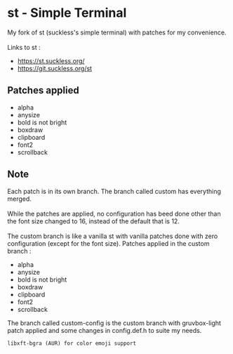 # st - Simple Terminal
My fork of st (suckless's simple terminal) with patches for my convenience.\
\
Links to st :
+ https://st.suckless.org/
+ https://git.suckless.org/st


## Patches applied
+ alpha
+ anysize
+ bold is not bright
+ boxdraw
+ clipboard
+ font2
+ scrollback


## Note
Each patch is in its own branch. The branch called custom has everything merged. \
\
While the patches are applied, no configuration has beed done other than the font size changed to 16, instead of the default that is 12. \
\
The custom branch is like a vanilla st with vanilla patches done with zero configuration (except for the font size). 
Patches applied in the custom branch :
+ alpha
+ anysize
+ bold is not bright
+ boxdraw
+ clipboard
+ font2
+ scrollback 



The branch called custom-config is the custom branch with gruvbox-light patch applied and some changes in config.def.h to suite my needs. 


`libxft-bgra (AUR) for color emoji support`
